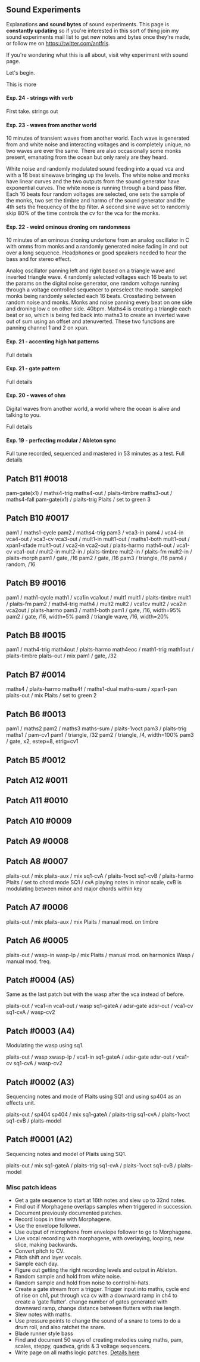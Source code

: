 ## Sound Experiments

Explanations **and sound bytes** of sound experiments. This page is **constantly updating** so if you're interested in this sort of thing join my sound experiments mail list to get new notes and bytes once they're made, or follow me on https://twitter.com/antfris.

If you're wondering what this is all about, visit <Link to="/sound/experiments/why">why experiment with sound</Link> page.

Let's begin.

<More>This is more</More>

#### Exp. 24 - strings with verb

<More>
First take. strings out
</More>

#### Exp. 23 - waves from another world
<Audio srv="001" name="Waves from another world" src="/sound-experiments/2020/20200715_waves_on_another_world.mp3">10:14</Audio>
10 minutes of transient waves from another world. Each wave is generated from and white noise and interacting voltages and is completely unique, no two waves are ever the same. There are also occasionally some monks present, emanating from the ocean but only rarely are they heard.

<More>White noise and randomly modulated sound feeding into a quad vca and with a 16 beat sinewave bringing up the levels. The white noise and monks have linear curves and the two outputs from the sound generator have exponential curves. The white noise is running through a band pass filter. Each 16 beats four random voltages are selected, one sets the sample of the monks, two set the timbre and harmo of the sound generator and the 4th sets the frequency of the bp filter. A second sine wave set to randomly skip 80% of the time controls the cv for the vca for the monks.</More>

#### Exp. 22 - weird ominous droning om randomness
<Audio srv="001" name="Weird Ominous Droning" src="/sound-experiments/2020/20200715_droning_om_randomness.mp3">9:12</Audio>
10 minutes of an ominous droning undertone from an analog oscillator in C with omms from monks and a randomly generated noise fading in and out over a long sequence. Headphones or good speakers needed to hear the bass and for stereo effect.

<More>
    Analog oscillator panning left and right based on a triangle wave and inverted triangle wave. 4 randomly selected voltages each 16 beats to set the params on the digital noise generator, one random voltage running through a voltage controlled sequencer to preselect the mode. sampled monks being randomly selected each 16 beats. Crossfading between random noise and monks. Monks and noise panning every beat on one side and droning low c on other side. 40bpm.
</More>
<Modules>
    Maths4 is creating a triangle each beat or so, which is being fed back into maths3 to create an inverted wave out of sum using an offset and atenuverted. These two functions are panning channel 1 and 2 on xpan.
</Modules>

#### Exp. 21 - accenting high hat patterns
<Audio srv="001" src="/sound-experiments/2020/3-ableton-sync.mp3">TBC</Audio>
<Link to="sound-experiments/details/0021">Full details</Link>

#### Exp. 21 - gate pattern
<Audio srv="001" src="/sound-experiments/2020/3-ableton-sync.mp3">TBC</Audio>
<Link to="sound-experiments/details/0021">Full details</Link>


#### Exp. 20 - waves of ohm
<Audio srv="001" src="/sound-experiments/2020/3-ableton-sync.mp3">TBC</Audio>
Digital waves from another world, a world where the ocean is alive and talking to you.
<Link to="sound-experiments/details/0020">Full details</Link>

#### Exp. 19 - perfecting modular / Ableton sync
<Audio srv="001" src="/sound-experiments/2020/3-ableton-sync.mp3">3:27</Audio>
<Audio srv="001" src="/sound-experiments/2020/test/1.mp3">0:27</Audio>
<Audio srv="001" src="/sound-experiments/2020/test/2.mp3">2:12</Audio>
Full tune recorded, sequenced and mastered in 53 minutes as a test. <Link to="sound-experiments/details/0019">Full details</Link>














## Patch B11 #0018
<Images srv="001" height="140px" src="
    /modules/pam-side2.jpg,
    /modules/maths-side2.jpg,
    /modules/plaits-side2.jpg
" />
<Routing>
    pam-gate(x1) / maths4-trig
    maths4-out / plaits-timbre
    maths3-out / maths4-fall
    pam-gate(x1) / plaits-trig
</Routing>
<Setup>
    Plaits / set to green 3
</Setup>

## Patch B10 #0017
<Images srv="001" cols="6" height="140px" src="
    /modules/pam-side2.jpg,
    /modules/maths-top.jpg,
    /modules/quadvca-top.jpg,
    /modules/plaits-top.jpg,
    /modules/xpan-top.jpg,
    /modules/mult-top.jpg
" />
<Routing>
    pam1 / maths1-cycle
    pam2 / maths4-trig
    pam3 / vca3-in
    pam4 / vca4-in
    vca4-out / vca3-cv
    vca3-out / mult1-in
    mult1-out / maths1-both
    mult1-out / xpan1-xfade
    mult1-out / vca2-in
    vca2-out / plaits-harmo
    math4-out / vca1-cv
    vca1-out / mult2-in
    mult2-in / plaits-timbre
    mult2-in / plaits-fm
    mult2-in / plaits-morph
</Routing>
<Setup>
    pam1 / gate, /16
    pam2 / gate, /16
    pam3 / triangle, /16
    pam4 / random, /16
</Setup>

## Patch B9 #0016
<Images srv="001" cols="5" height="140px" src="
    /modules/pam-side.jpg,
    /modules/maths-top.jpg,
    /modules/quadvca-top.jpg,
    /modules/plaits-top.jpg,
    /modules/mult-top.jpg
" />
<Routing>
    pam1 / math1-cycle
    math1 / vca1in
    vca1out / mult1
    mult1 / plaits-timbre
    mult1 / plaits-fm
    pam2 / math4-trig
    math4 / mult2
    mult2 / vca1cv
    mult2 / vca2in
    vca2out / plaits-harmo
    pam3 / math1-both
</Routing>
<Setup>
    pam1 / gate, /16, width=95%
    pam2 / gate, /16, width=5%
    pam3 / triangle wave, /16, width=20%
</Setup>

## Patch B8 #0015
<Images srv="001" height="140px" src="
    /modules/plaits-top.jpg,
    /modules/maths-top.jpg,
    /modules/pam-side.jpg
" />
<Routing>
    pam1 / math4-trig
    math4out / plaits-harmo
    math4eoc / math1-trig
    math1out / plaits-timbre
    plaits-out / mix
</Routing>
<Setup>
    pam1 / gate, /32
</Setup>

## Patch B7 #0014
<Images srv="001" height="140px" src="
    /modules/xpan-side.jpg,
    /modules/plaits-side.jpg,
    /modules/maths-side.jpg
" />
<Routing>
    maths4 / plaits-harmo
    maths4f / maths1-dual
    maths-sum / xpan1-pan
    plaits-out / mix
</Routing>
<Setup>
    Plaits / set to green 2
</Setup>

## Patch B6 #0013
<Images srv="001" height="140px" src="
    /modules/pam-side.jpg,
    /modules/maths-side.jpg,
    /modules/plaits-side.jpg
" />
<Routing>
    pam1 / maths2
    pam2 / maths3
    maths-sum / plaits-1voct
    pam3 / plaits-trig
    maths1 / pam-cv1
</Routing>
<Setup>
    pam1 / triangle, /32
    pam2 / triangle, /4, width=100%
    pam3 / gate, x2, estep=8, etrig=cv1
</Setup>

## Patch B5 #0012
<Images srv="001" cols="5" height="140px" src="
    /modules/plaits-top.jpg,
    /modules/pam-top.jpg,
    /modules/maths-top.jpg,
    /modules/xpan-top.jpg,
    /modules/mult-top.jpg
" />
<Routing>

</Routing>
<Setup>

</Setup>

## Patch A12 #0011
<Images srv="001" height="140px" src="
    /modules/plaits-top.jpg,
    /modules/picovco-top.jpg,
    /modules/pam-side.jpg
" />
<Routing>

</Routing>
<Setup>

</Setup>

## Patch A11 #0010
<Images srv="001" height="140px" src="
    /modules/picovco-top.jpg,
    /modules/wasp-top.jpg
" />
<Routing>

</Routing>
<Setup>

</Setup>

## Patch A10 #0009
<Images srv="001" height="140px" src="
    /modules/picovco-top.jpg,
    /modules/wasp-top.jpg
" />
<Routing>

</Routing>
<Setup>

</Setup>

## Patch A9 #0008
<Images srv="001" height="140px" src="
    /modules/plaits-top.jpg,
    /modules/sq1-top.jpg
" />
<Routing>

</Routing>
<Setup>

</Setup>

## Patch A8 #0007
<Images srv="001" height="140px" src="
    /modules/plaits-top.jpg,
    /modules/sq1-top.jpg
" />
<Routing>
    plaits-out / mix
    plaits-aux / mix
    sq1-cvA / plaits-1voct
    sq1-cvB / plaits-harmo
</Routing>
<Setup>
    Plaits / set to chord mode
    SQ1 / cvA playing notes in minor scale, cvB is modulating between minor and major chords within key
</Setup>




## Patch A7 #0006
<Images srv="001" height="140px" src="
    /modules/plaits-side.jpg
" />
<Routing>
    plaits-out / mix
    plaits-aux / mix
</Routing>
<Setup>
    Plaits  / manual mod. on timbre
</Setup>

## Patch A6 #0005
<Images srv="001" height="140px" src="
    /modules/plaits-top.jpg,
    /modules/wasp-top.jpg
" />
<Routing>
    plaits-out / wasp-in
    wasp-lp / mix
</Routing>
<Setup>
    Plaits / manual mod. on harmonics
    Wasp / manual mod. freq.
</Setup>

## Patch #0004 (A5)
Same as the last patch but with the wasp after the vca instead of before.
<Images srv="001" cols="5" height="140px" src="
    /modules/sq1-top.jpg,
    /modules/plaits-top.jpg,
    /modules/wasp-top.jpg,
    /modules/dualadsr-top.jpg,
    /modules/quadvca-top.jpg
" />

<Routing>
    plaits-out / vca1-in
    vca1-out / wasp  
    sq1-gateA / adsr-gate
    adsr-out / vca1-cv
    sq1-cvA / wasp-cv2
</Routing>



## Patch #0003 (A4)
Modulating the wasp using sq1.
<Images srv="001" cols="5" height="140px" src="
    /modules/sq1-top.jpg,
    /modules/plaits-top.jpg,
    /modules/wasp-top.jpg,
    /modules/dualadsr-top.jpg,
    /modules/quadvca-top.jpg
" />

<Routing>
plaits-out / wasp
    xwasp-lp / vca1-in
    sq1-gateA / adsr-gate
    adsr-out / vca1-cv
    sq1-cvA / wasp-cv2
</Routing>


## Patch #0002 (A3)
Sequencing notes and mode of Plaits using SQ1 and using sp404 as an effects unit.
<Images srv="001" cols="4" height="140px" src="
    /modules/sq1-top.jpg,
    /modules/plaits-side2.jpg,
    /modules/sp404-top.jpg
" />

<Routing>
    plaits-out / sp404
    sp404 / mix
    sq1-gateA / plaits-trig
    sq1-cvA / plaits-1voct
    sq1-cvB / plaits-model
</Routing>


## Patch #0001 (A2)
Sequencing notes and model of Plaits using SQ1.
<Images srv="001" cols="4" height="140px" src="
    /modules/sq1-top.jpg,
    /modules/plaits-side.jpg
" />

<Routing>
    plaits-out / mix
    sq1-gateA / plaits-trig
    sq1-cvA / plaits-1voct
    sq1-cvB / plaits-model
</Routing>

### Misc patch ideas

- Get a gate sequence to start at 16th notes and slew up to 32nd notes.
- Find out if Morphagene overlaps samples when triggered in succession.
- Document previously documented patches.
- Record loops in time with Morphagene.
- Use the envelope follower.
- Use output of microphone from envelope follower to go to Morphagene.
- Live vocal recording with morphagene, with overlaying, looping, new slice, making backwards.
- Convert pitch to CV.
- Pitch shift and layer vocals.
- Sample each day.
- Figure out getting the right recording levels and output in Ableton.
- Random sample and hold from white noise.
- Random sample and hold from noise to control hi-hats.
- Create a gate stream from a trigger. Trigger input into maths, cycle end of rise on ch1, put through vca cv with a downward ramp in ch4 to create a 'gate flutter'. change number of gates generated with downward ramp, change distance between flutters with rise length.
- Slew notes with maths.
- Use pressure points to change the sound of a snare to toms to do a drum roll, and also ratchet the snare.
- Blade runner style bass
- Find and document 50 ways of creating melodies using maths, pam, scales, steppy, quadvca, grids & 3 voltage sequencers.
- Write page on all maths logic patches. [Details here](https://www.youtube.com/watch?v=n_1bBTPBpxg)
